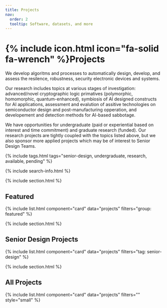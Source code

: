 ```yaml
---
title: Projects
nav:
  order: 2
  tooltip: Software, datasets, and more
---
```


# {% include icon.html icon="fa-solid fa-wrench" %}Projects

We develop algoritms and processes to automatically design, develop, and assess the resilence, robustness, security electronic devices and systems. 

Our research includes topics at various stages of investigation:  advanced/novel cryptographic logic primatives (polymorphic, homomorphic, quantum-enhanced), symbiosis of AI designed constructs for AI applications, assessment and evalution of assitive technologies on  semiconductor design and post-manufacturing opperation, and developement and detection methods for AI-based sabbotage. 

We have opportunities for undergraduate (paid or experiential based on interest and time commitment) and graduate research (funded). Our research projects are tightly coupled with the topics listed above, but we also sponsor more applied projects which may be of interest to Senior Design Teams.


{% include tags.html tags="senior-design, undergraduate, research, available, pending" %}

{% include search-info.html %}

{% include section.html %}

## Featured

{% include list.html component="card" data="projects" filters="group: featured" %}

{% include section.html %}

## Senior Design Projects

{% include list.html component="card" data="projects" filters="tag: senior-design" %}


{% include section.html %}

## All Projects

{% include list.html component="card" data="projects" filters="" style="small" %}
